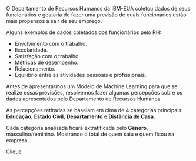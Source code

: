 <p>O Departamento de Recursos Humanos da IBM-EUA coletou dados de seus funcionários e gostaria de  fazer uma previsão de quais funcionários estão mais propensos a sair de seu emprego.
</p>
<p>Alguns exemplos de dados coletados dos funcionários pelo RH:</p>
<ul>
  <li>Envolvimento com o trabalho.</li>
  <li>Escolaridade.</li>
  <li>Satisfação com o trabalho.</li>
  <li>Métricas de desempenho.</li>
  <li>Relacionamento.</li>
  <li>Equilibrio entre as atividades pessoais e profissionais.</li>
</ul>
<p>Antes de apresentarmos um Modelo de Machine Learning para que se realize essas previsões, resolvemos fazer algumas percepções sobre os dados apresentados pelo Departamento de Recursos Humanos.</p>
<p>As percepções retiradas se baseiam em cima de 4 categorias principais: <b>Educação</b>, <b>Estado Civil</b>, <b>Departamento</b> e <b>Distância de Casa</b>.</p>
<p>Cada categoria analisada ficará extratificada pelo <b>Gênero</b>, masculino/feminino. Mostrando o total de quem saiu e quem ficou na empresa.</p>
<p>Clique <a href=">aqui</a></p>
<p>Variáveis Categóricas da Base Histórica:</p>
<ul>
  <li><b>Educação:</b></li>
    <ul>
      <li>1 Abaixo da faculdade</li>
      <li>2 Faculdade</li>
      <li>3 Bacharelado</li>
      <li>4 Mestre</li>
      <li>5 Doutor</li>
    </ul>
  <li><b>Satisfação Ambiental:</b></li>
    <ul>    
      <li>1 Baixa</li>
      <li>2 Média</li>
      <li>3 Alta</li>
      <li>4 Muito Alta</li>
    </ul>
  <li><b>Envolvimento No Trabalho:</b></li>
    <ul>    
      <li>1 Baixo</li>
      <li>2 Médio</li>
      <li>3 Alto</li>
      <li>4 Muito Alto</li>
    </ul> 
  <li><b>Satisfação No Trabalho:</b></li>
    <ul>    
      <li>1 Baixa</li>
      <li>2 Média</li>
      <li>3 Alta</li>
      <li>4 Muito Alta</li>
    </ul>
  <li><b>Classificação de Desempenho:</b></li>
    <ul>    
      <li>1 Baixo</li>
      <li>2 Médio</li>
      <li>3 Alto</li>
      <li>4 Muito Alto</li>
    </ul>
  <li><b>RelacionamentoSatisfação:</b></li>
    <ul>    
      <li>1 Baixa</li>
      <li>2 Média</li>
      <li>3 Alta</li>
      <li>4 Muito Alta</li>
    </ul>
  <li><b>RelacionamentoSatisfação:</b></li>
    <ul>    
      <li>1 Ruim</li>
      <li>2 Regular</li>
      <li>3 Bom</li>
      <li>4 Muito Bom</li>
    </ul>
</ul>
<p>Dicionário de Variáveis</p>
<table>
  <tr>
    <table>
      <tr><td>Age</td><td>Idade</td></tr>
      <tr><td>Attrition</td><td>Atrito</td></tr>
      <tr><td>BusinessTravel</td><td>Viagem de negócios</td></tr>
      <tr><td>DailyRate</td><td>Diária</td></tr>
      <tr><td>Department</td><td>Departamento</td></tr>
      <tr><td>DistanceFromHome</td><td>Distância de casa</td></tr>
      <tr><td>Education</td><td>Educação</td></tr>
      <tr><td>EducationField</td><td>Campo da educação</td></tr>
      <tr><td>EmployeeCount</td><td>Contagem de funcionários</td></tr>
      <tr><td>EmployeeNumber</td><td>Número de empregados</td></tr>
      <tr><td>EnvironmentSatisfaction</td><td>Satisfação Ambiental</td></tr>
      <tr><td>Gender</td><td>Gênero</td></tr>
      <tr><td>HourlyRate</td><td>Taxa Diária</td></tr>
      <tr><td>JobInvolvement</td><td>Envolvimento no Trabalho</td></tr>
      <tr><td>JobLevel</td><td>Nível de emprego</td></tr>
      <tr><td>JobRole</td><td>Cargo de Trabalho</td></tr>
      <tr><td>JobSatisfaction</td><td>Satisfação no Trabalho</td></tr>
      <tr><td>MaritalStatus</td><td>Estado Civil</td></tr>
      <tr><td>MonthlyIncome</td><td>Renda Mensal</td></tr>
      <tr><td>MonthlyRate</td><td>Taxa Mensal</td></tr>
      <tr><td>NumCompaniesWorked</td><td>Número de companias que trabalhou</td></tr>
      <tr><td>Over18</td><td>Mais de 18 anos</td></tr>
      <tr><td>OverTime</td><td>Ao longo do tempo</td></tr>
      <tr><td>PercentSalaryHike</td><td>Percentual do Salário</td></tr>
      <tr><td>RelationshipSatisfaction</td><td>Satisfação Relacionamento</td></tr>
      <tr><td>StandardHours</td><td>Horas padrão</td></tr>
      <tr><td>StockOptionLevel</td><td>Nível de opção de estoque</td></tr>
      <tr><td>TotalWorkingYears</td><td>Total de anos de trabalho</td></tr>
      <tr><td>TrainingTimesLastYear</td><td>Tempos de treinamento Último ano</td></tr>
      <tr><td>WorkLifeBalance</td><td>WorkLifeBalance</td></tr>
      <tr><td>YarsAtCompany</td><td>Anos Na Empresa</td></tr>
      <tr><td>YearsInCurrentRole</td><td>Anos na função atual</td></tr>
      <tr><td>YearsSinceLastPromotion</td><td>Anos Desde Última Promoção</td></tr>
      <tr><td>YearsWithCurrManager</td><td>Anos na mesma gerência</td></tr>
    </table>
  </tr>
</table>
<p>Bases de dados</p>
<ul>
  <li>Base de dados: https://www.kaggle.com/pavansubhasht/ibm-hr-analytics-attrition-dataset></li>
  <li>Base de dados: https://www.kaggle.com/pavansubhasht/ibm-hr-analytics-attrition-dataset</li>
  <li>Stock: https://www.moneyunder30.com</li>
</ul>
